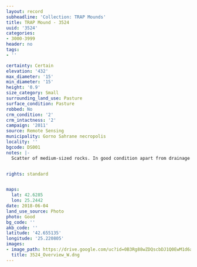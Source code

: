 ```yaml
---
layout: record
subheadline: 'Collection: TRAP Mounds'
title: TRAP Mound - 3524
uuid: '3524'
categories:
- 3000-3999
header: no
tags:
- ''

certainty: Certain
elevation: '432'
max_diameter: '15'
min_diameter: '15'
height: '0.9'
size_category: Small
surrounding_land_use: Pasture
surface_condition: Pasture
robbed: No
crm_condition: '2'
crm_intactness: '2'
campaign: '2011'
source: Remote Sensing
municipality: Gorno Sahrane necropolis
locality: ''
bgcode: DS001
notes: |-
  Scatter of medium-sized rocks. In good condition apart from drainage ditch just touching NE side. No obvious robbers' trench's.


rights: standard


maps:
  lat: 42.6285
  lon: 25.2442
date: 2018-06-04
land_use_source: Photo
photo: Good
bg_code: ''
akb_code: ''
latitude: '42.655135'
longitude: '25.220805'
images:
- image_path: https://drive.google.com/uc?id=0B3Rg88wZDQscbDJ1Q0EwM1d6alE
  title: 3524_Overview_W.dng
---
```

